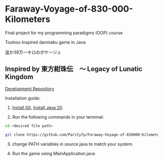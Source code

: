 # Faraway-Voyage-of-830-000-Kilometers
Final project for my programming paradigms (OOP) course

Touhou-Inspired danmaku game in Java

遥か38万一キロのボヤージュ

Inspired by 東方紺珠伝　～ Legacy of Lunatic Kingdom
--

[Development Repository](https://github.com/Parityfp/Jproject3)

Installation guide:

1. [Install Git](https://git-scm.com/downloads), [Install Java 20](https://www.oracle.com/java/technologies/javase/jdk20-archive-downloads.html).

2. Run the following commands in your terminal:
```bash
cd <desired file path>
```
```bash
git clone https://github.com/Parityfp/Faraway-Voyage-of-830000-Kilometers
```

3. change PATH variables in source.java to match your system.

4. Run the game using MainApplication.java

